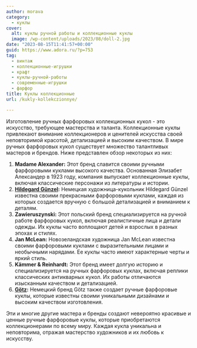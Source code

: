 ```yaml
---
author: morava
category:
  - куклы
cover:
  alt: куклы ручной работы и коллекционные куклы
  image: /wp-content/uploads/2023/08/doll-2.jpg
date: "2023-08-15T11:41:57+00:00"
guid: https://www.adora.ru/?p=753
tag:
  - винтаж
  - коллекционные-игрушки
  - крафт
  - куклы-ручной-работы
  - современные-игрушки
  - фарфор
title: Куклы коллекционные
url: /kukly-kollekczionnye/

---
```

Изготовление ручных фарфоровых коллекционных кукол \- это искусство, требующее мастерства и таланта. Коллекционные куклы привлекают внимание коллекционеров и ценителей искусства своей неповторимой красотой, детализацией и высоким качеством. В мире ручных фарфоровых кукол существует множество талантливых мастеров и брендов. Ниже представлен обзор некоторых из них:

1. **Madame Alexander:** Этот бренд славится своими ручными фарфоровыми куклами высокого качества. Основанная Элизабет Александер в 1923 году, компания выпускает коллекционные куклы, включая классические персонажи из литературы и истории.
1. **[Hildegard Günzel](https://www.adora.ru/kukly-hildegard-gunzel/766/):** Немецкая художница-кукольник Hildegard Günzel известна своими прекрасными фарфоровыми куклами, каждая из которых создается вручную с большой детализацией и вниманием к деталям.
1. **Zawieruszynski:** Этот польский бренд специализируется на ручной работе фарфоровых кукол, включая реалистичные лица и детали одежды. Их куклы часто воплощают детей и взрослых в разных эпохах и стилях.
1. **Jan McLean:** Новозеландская художница Jan McLean известна своими фарфоровыми куклами с выразительными лицами и необычными нарядами. Ее куклы часто имеют характерные черты и яркий стиль.
1. **Kämmer & Reinhardt:** Этот бренд имеет долгую историю и специализируется на ручных фарфоровых куклах, включая реплики классических антикварных кукол. Их работы отличаются изысканным качеством и детализацией.
1. **[Götz](https://www.adora.ru/kukly-gotz/634/):** Немецкий бренд Götz также создает ручные фарфоровые куклы, которые известны своими уникальными дизайнами и высоким качеством изготовления.

Эти и многие другие мастера и бренды создают невероятно красивые и ценные ручные фарфоровые куклы, которые приобретаются коллекционерами по всему миру. Каждая кукла уникальна и неповторима, отражая мастерство художников и их любовь к искусству.
